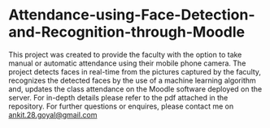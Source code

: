 # Attendance-using-Face-Detection-and-Recognition-through-Moodle

This project was created to provide the faculty with the option to take manual or automatic attendance using their mobile phone camera. The project detects faces in real-time from the pictures captured by the faculty, recognizes the detected faces by the use of a machine learning algorithm and, updates the class attendance on the Moodle software deployed on the server.
For in-depth details please refer to the pdf attached in the repository. For further questions or enquires, please contact me on ankit.28.goyal@gmail.com
